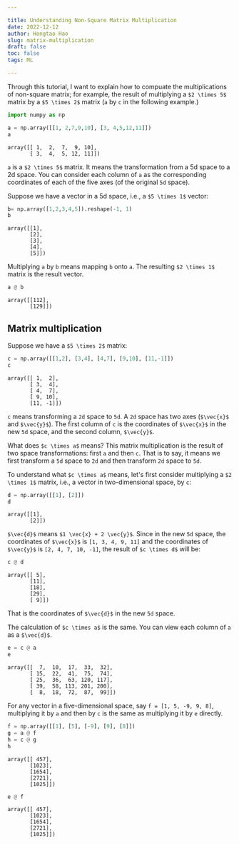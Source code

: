 ```yaml
---

title: Understanding Non-Square Matrix Multiplication
date: 2022-12-12
author: Hongtao Hao
slug: matrix-multiplication
draft: false
toc: false
tags: ML

---
```


Through this tutorial, I want to explain how to compuate the multiplications of non-square matrix; for example, the result of multiplying a `$2 \times 5$` matrix by a `$5 \times 2$` matrix (`a` by `c` in the following example.)


```python
import numpy as np
```


```python
a = np.array([[1, 2,7,9,10], [3, 4,5,12,11]])
a
```




    array([[ 1,  2,  7,  9, 10],
           [ 3,  4,  5, 12, 11]])



`a` is a `$2 \times 5$` matrix. It means the transformation from a 5d space to a 2d space. You can consider each column of `a` as the corresponding coordinates of each of the five axes (of the original `5d` space).  

Suppose we have a vector in a 5d space, i.e., a `$5 \times 1$` vector:


```python
b= np.array([1,2,3,4,5]).reshape(-1, 1)
b
```




    array([[1],
           [2],
           [3],
           [4],
           [5]])



Multiplying `a` by `b` means mapping `b` onto `a`. The resulting `$2 \times 1$` matrix is the result vector. 


```python
a @ b
```




    array([[112],
           [129]])



## Matrix multiplication

Suppose we have a `$5 \times 2$` matrix:


```python
c = np.array([[1,2], [3,4], [4,7], [9,10], [11,-1]])
c
```




    array([[ 1,  2],
           [ 3,  4],
           [ 4,  7],
           [ 9, 10],
           [11, -1]])



`c` means transforming a `2d` space to `5d`. A `2d` space has two axes (`$\vec{x}$` and `$\vec{y}$`). The first column of `c` is the coordinates of `$\vec{x}$` in the new `5d` space, and the second column, `$\vec{y}$`. 

What does `$c \times a$` means? This matrix multiplication is the result of two space transformations: first `a` and then `c`. That is to say, it means we first transform a `5d` space to `2d` and then transform `2d` space to `5d`. 

To understand what `$c \times a$` means, let's first consider multiplying a `$2 \times 1$` matrix, i.e., a vector in two-dimensional space, by `c`:


```python
d = np.array([[1], [2]])
d
```




    array([[1],
           [2]])



`$\vec{d}$` means `$1 \vec{x} + 2 \vec{y}$`. Since in the new `5d` space, the coordinates of `$\vec{x}$` is `[1, 3, 4, 9, 11]` and the coordinates of `$\vec{y}$` is `[2, 4, 7, 10, -1]`, the result of `$c \times d$` will be:


```python
c @ d
```




    array([[ 5],
           [11],
           [18],
           [29],
           [ 9]])



That is the coordinates of `$\vec{d}$` in the new `5d` space. 

The calculation of `$c \times a$` is the same. You can view each column of `a` as a `$\vec{d}$`. 


```python
e = c @ a
e
```




    array([[  7,  10,  17,  33,  32],
           [ 15,  22,  41,  75,  74],
           [ 25,  36,  63, 120, 117],
           [ 39,  58, 113, 201, 200],
           [  8,  18,  72,  87,  99]])



For any vector in a five-dimensional space, say `f = [1, 5, -9, 9, 8]`, multiplying it by `a` and then by `c` is the same as multiplying it by `e` directly. 


```python
f = np.array([[1], [5], [-9], [9], [8]])
g = a @ f
h = c @ g
h
```




    array([[ 457],
           [1023],
           [1654],
           [2721],
           [1025]])




```python
e @ f
```




    array([[ 457],
           [1023],
           [1654],
           [2721],
           [1025]])


